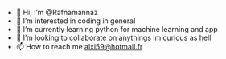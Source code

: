 - 👋 Hi, I’m @Rafnamannaz
- 👀 I’m interested in coding in general
- 🌱 I’m currently learning python for machine learning and app
- 💞️ I’m looking to collaborate on anythings im curious as hell
- 📫 How to reach me alxi59@hotmail.fr

<!---
Rafnamannaz/Rafnamannaz is a ✨ special ✨ repository because its `README.md` (this file) appears on your GitHub profile.
You can click the Preview link to take a look at your changes.
--->
